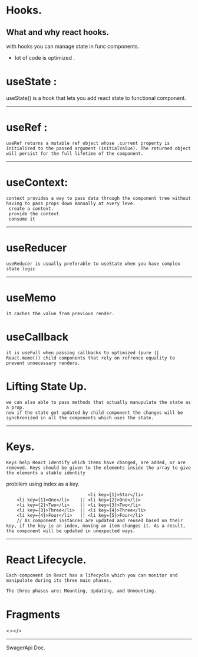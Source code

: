 # Hooks.

## What and why react hooks.

with hooks you can manage state in func components.

- lot of code is optimized .

# useState :

useState() is a hook that lets you add react state to functional component.

---

# useRef :

    useRef returns a mutable ref object whose .current property is initialized to the passed argument (initialValue). The returned object will persist for the full lifetime of the component.

---

# useContext:

    context provides a way to pass data through the component tree without having to pass props down manually at every leve.
     create a context.
     provide the context
     consume it

---

# useReducer

    useReducer is usually preferable to useState when you have complex state logic

---

# useMemo

    it caches the value from previous render.

# useCallback

    it is useFull when passing callbacks to optimized (pure || React.memo()) child components that rely on refrence equality to prevent unnecessary renders.

# Lifting State Up.

    we can also able to pass methods that actually manupulate the state as a prop.
    now if the state got updated by child component the changes will be synchronized in all the components which uses the state.

---

# Keys.

    Keys help React identify which items have changed, are added, or are removed. Keys should be given to the elements inside the array to give the elements a stable identity

probllem using index as a key.

```JS
                               <li key={1}>Star</li>
    <li key={1}>One</li>    || <li key={2}>One</li>
    <li key={2}>Two</li>    || <li key={3}>Two</li>
    <li key={3}>Three</li>  || <li key={4}>Three</li>
    <li key={4}>Four</li>   || <li key={5}>Four</li>
    // As component instances are updated and reused based on their key, if the key is an index, moving an item changes it. As a result, the component will be updated in unexpected ways.

```

---

# React Lifecycle.

    Each component in React has a lifecycle which you can monitor and manipulate during its three main phases.

    The three phases are: Mounting, Updating, and Unmounting.

# Fragments

<></>

---

SwagerApi Doc.
